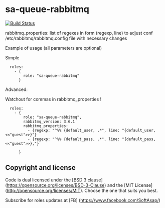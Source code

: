 sa-queue-rabbitmq
=================

[![Build Status](https://travis-ci.org/softasap/sa-queue-rabbitmq.svg?branch=master)](https://travis-ci.org/softasap/sa-queue-rabbitmq)

rabbitmq_properties: list of regexes in form (regexp, line) to adjust conf  /etc/rabbitmq/rabbitmq.config file with necessary changes



Example of usage (all parameters are optional)

Simple
```
  roles:
    - {
        role: "sa-queue-rabbitmq"
      }
```

Advanced:

Watchout for commas in rabbitmq_properties !

```
  roles:
    - {
        role: "sa-queue-rabbitmq",
        rabbitmq_version: 3.6.1  
        rabbitmq_properties:
          - {regexp: "^%% {default_user, .*", line: "{default_user,        <<"guest">>}"}
      	  - {regexp: "^%% {default_pass, .*", line: "{default_pass,        <<"guest">>},"}

      }
```


Copyright and license
---------------------

Code is dual licensed under the [BSD 3 clause] (https://opensource.org/licenses/BSD-3-Clause) and the [MIT License] (http://opensource.org/licenses/MIT). Choose the one that suits you best.

Subscribe for roles updates at [FB] (https://www.facebook.com/SoftAsap/)

